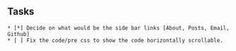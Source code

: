 ## Tasks
    * [*] Decide on what would be the side bar links [About, Posts, Email, Github]
    * [ ] Fix the code/pre css to show the code horizontally scrollable.
